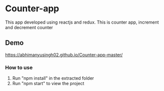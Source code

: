 # Counter-app

This app developed using reactjs and redux. 
This is counter app, increment and decrement counter  


## Demo

https://abhimanyusingh02.github.io/Counter-app-master/


### How to use

1) Run "npm install" in the extracted folder
2) Run "npm start" to view the project

